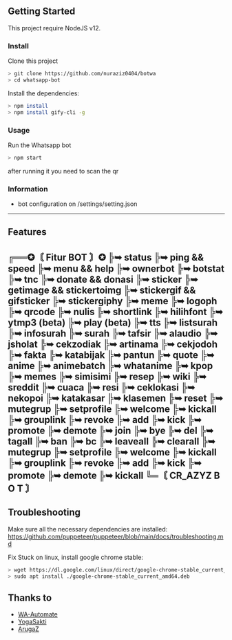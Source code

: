 ## Getting Started

This project require NodeJS v12.

### Install
Clone this project

```bash
> git clone https://github.com/nuraziz0404/botwa
> cd whatsapp-bot
```

Install the dependencies:

```bash
> npm install 
> npm install gify-cli -g
```

### Usage
Run the Whatsapp bot

```bash
> npm start
```

after running it you need to scan the qr

### Information
- bot configuration on /settings/setting.json
---

## Features
╔══✪〘 Fitur BOT 〙✪
╠➥ status
╠➥ ping && speed
╠➥ menu && help
╠➥ ownerbot
╠➥ botstat
╠➥ tnc
╠➥ donate && donasi
╠➥ sticker
╠➥ getimage && stickertoimg
╠➥ stickergif && gifsticker
╠➥ stickergiphy
╠➥ meme
╠➥ logoph
╠➥ qrcode
╠➥ nulis
╠➥ shortlink
╠➥ hilihfont
╠➥ ytmp3 (beta)
╠➥ play (beta)
╠➥ tts
╠➥ listsurah
╠➥ infosurah
╠➥ surah
╠➥ tafsir
╠➥ alaudio
╠➥ jsholat
╠➥ cekzodiak
╠➥ artinama
╠➥ cekjodoh
╠➥ fakta
╠➥ katabijak
╠➥ pantun
╠➥ quote
╠➥ anime
╠➥ animebatch
╠➥ whatanime
╠➥ kpop
╠➥ memes
╠➥ simisimi
╠➥ resep
╠➥ wiki
╠➥ sreddit
╠➥ cuaca
╠➥ resi
╠➥ ceklokasi
╠➥ nekopoi
╠➥ katakasar
╠➥ klasemen
╠➥ reset
╠➥ mutegrup
╠➥ setprofile
╠➥ welcome
╠➥ kickall
╠➥ grouplink
╠➥ revoke
╠➥ add
╠➥ kick
╠➥ promote
╠➥ demote
╠➥ join
╠➥ bye
╠➥ del
╠➥ tagall
╠➥ ban
╠➥ bc
╠➥ leaveall
╠➥ clearall
╠➥ mutegrup
╠➥ setprofile
╠➥ welcome
╠➥ kickall
╠➥ grouplink
╠➥ revoke
╠➥ add
╠➥ kick
╠➥ promote
╠➥ demote
╠➥ kickall
╚═〘 CR_AZYZ  B O T 〙
---

## Troubleshooting
Make sure all the necessary dependencies are installed: https://github.com/puppeteer/puppeteer/blob/main/docs/troubleshooting.md

Fix Stuck on linux, install google chrome stable: 
```bash
> wget https://dl.google.com/linux/direct/google-chrome-stable_current_amd64.deb
> sudo apt install ./google-chrome-stable_current_amd64.deb
```

## Thanks to
- [WA-Automate](https://github.com/open-wa/wa-automate-nodejs)
- [YogaSakti](https://github.com/YogaSakti/imageToSticker)
- [ArugaZ](https://github.com/ArugaZ/whatsapp-bot)
